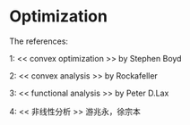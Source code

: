 # Optimization

The references:

1: << convex optimization >> by Stephen Boyd
  
2: << convex analysis >> by Rockafeller
  
3: << functional analysis >> by Peter D.Lax
  
4: << 非线性分析 >> 游兆永，徐宗本
